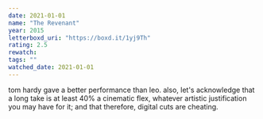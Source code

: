 ```yaml
---
date: 2021-01-01
name: "The Revenant"
year: 2015
letterboxd_uri: "https://boxd.it/1yj9Th"
rating: 2.5
rewatch: 
tags: ""
watched_date: 2021-01-01
---
```


tom hardy gave a better performance than leo. also, let's acknowledge that a long take is at least 40% a cinematic flex, whatever artistic justification you may have for it; and that therefore, digital cuts are cheating.
